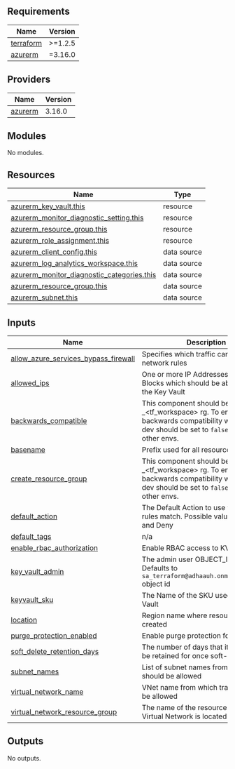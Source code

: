 <!-- BEGIN_TF_DOCS -->
## Requirements

| Name | Version |
|------|---------|
| <a name="requirement_terraform"></a> [terraform](#requirement\_terraform) | >=1.2.5 |
| <a name="requirement_azurerm"></a> [azurerm](#requirement\_azurerm) | =3.16.0 |

## Providers

| Name | Version |
|------|---------|
| <a name="provider_azurerm"></a> [azurerm](#provider\_azurerm) | 3.16.0 |

## Modules

No modules.

## Resources

| Name | Type |
|------|------|
| [azurerm_key_vault.this](https://registry.terraform.io/providers/hashicorp/azurerm/3.16.0/docs/resources/key_vault) | resource |
| [azurerm_monitor_diagnostic_setting.this](https://registry.terraform.io/providers/hashicorp/azurerm/3.16.0/docs/resources/monitor_diagnostic_setting) | resource |
| [azurerm_resource_group.this](https://registry.terraform.io/providers/hashicorp/azurerm/3.16.0/docs/resources/resource_group) | resource |
| [azurerm_role_assignment.this](https://registry.terraform.io/providers/hashicorp/azurerm/3.16.0/docs/resources/role_assignment) | resource |
| [azurerm_client_config.this](https://registry.terraform.io/providers/hashicorp/azurerm/3.16.0/docs/data-sources/client_config) | data source |
| [azurerm_log_analytics_workspace.this](https://registry.terraform.io/providers/hashicorp/azurerm/3.16.0/docs/data-sources/log_analytics_workspace) | data source |
| [azurerm_monitor_diagnostic_categories.this](https://registry.terraform.io/providers/hashicorp/azurerm/3.16.0/docs/data-sources/monitor_diagnostic_categories) | data source |
| [azurerm_resource_group.this](https://registry.terraform.io/providers/hashicorp/azurerm/3.16.0/docs/data-sources/resource_group) | data source |
| [azurerm_subnet.this](https://registry.terraform.io/providers/hashicorp/azurerm/3.16.0/docs/data-sources/subnet) | data source |

## Inputs

| Name | Description | Type | Default | Required |
|------|-------------|------|---------|:--------:|
| <a name="input_allow_azure_services_bypass_firewall"></a> [allow\_azure\_services\_bypass\_firewall](#input\_allow\_azure\_services\_bypass\_firewall) | Specifies which traffic can bypass the network rules | `bool` | n/a | yes |
| <a name="input_allowed_ips"></a> [allowed\_ips](#input\_allowed\_ips) | One or more IP Addresses, or CIDR Blocks which should be able to access the Key Vault | `list(string)` | n/a | yes |
| <a name="input_backwards_compatible"></a> [backwards\_compatible](#input\_backwards\_compatible) | This component should be created in <basename>\_<tf\_workspace> rg. To ensure backwards compatibility with qa and dev should be set to `false`. `true` for other envs. | `bool` | `false` | no |
| <a name="input_basename"></a> [basename](#input\_basename) | Prefix used for all resources names | `string` | `"oss"` | no |
| <a name="input_create_resource_group"></a> [create\_resource\_group](#input\_create\_resource\_group) | This component should be created in <basename>\_<tf\_workspace> rg. To ensure backwards compatibility with qa and dev should be set to `false`. `true` for other envs. | `bool` | `false` | no |
| <a name="input_default_action"></a> [default\_action](#input\_default\_action) | The Default Action to use when no rules match. Possible values are Allow and Deny | `string` | n/a | yes |
| <a name="input_default_tags"></a> [default\_tags](#input\_default\_tags) | n/a | `map(string)` | `{}` | no |
| <a name="input_enable_rbac_authorization"></a> [enable\_rbac\_authorization](#input\_enable\_rbac\_authorization) | Enable RBAC access to KV | `bool` | `true` | no |
| <a name="input_key_vault_admin"></a> [key\_vault\_admin](#input\_key\_vault\_admin) | The admin user OBJECT\_ID for the KV. Defaults to `sa_terraform@adhaauh.onmicrosoft.com` object id | `string` | `"2ec87220-2efc-46e0-9d5f-545cff9b07a4"` | no |
| <a name="input_keyvault_sku"></a> [keyvault\_sku](#input\_keyvault\_sku) | The Name of the SKU used for this Key Vault | `string` | n/a | yes |
| <a name="input_location"></a> [location](#input\_location) | Region name where resources will be created | `string` | n/a | yes |
| <a name="input_purge_protection_enabled"></a> [purge\_protection\_enabled](#input\_purge\_protection\_enabled) | Enable purge protection for kv. | `bool` | `false` | no |
| <a name="input_soft_delete_retention_days"></a> [soft\_delete\_retention\_days](#input\_soft\_delete\_retention\_days) | The number of days that items should be retained for once soft-deleted | `number` | n/a | yes |
| <a name="input_subnet_names"></a> [subnet\_names](#input\_subnet\_names) | List of subnet names from which traffic should be allowed | `list(string)` | n/a | yes |
| <a name="input_virtual_network_name"></a> [virtual\_network\_name](#input\_virtual\_network\_name) | VNet name from which traffic should be allowed | `string` | n/a | yes |
| <a name="input_virtual_network_resource_group"></a> [virtual\_network\_resource\_group](#input\_virtual\_network\_resource\_group) | The name of the resource group the Virtual Network is located in | `string` | n/a | yes |

## Outputs

No outputs.
<!-- END_TF_DOCS -->